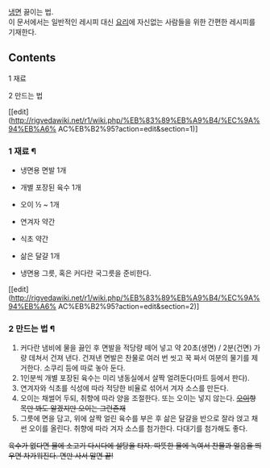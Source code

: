 [냉면](%EB%83%89%EB%A9%B4.md) 끓이는 법.  
이 문서에서는 일반적인 레시피 대신 [요리](%EC%9A%94%EB%A6%AC.md)에 자신없는 사람들을 위한 간편한 레시피를
기재한다.

## Contents

    

1 재료

2 만드는 법

[[edit](http://rigvedawiki.net/r1/wiki.php/%EB%83%89%EB%A9%B4/%EC%9A%94%EB%A6%
AC%EB%B2%95?action=edit&section=1)]

### 1 재료 ¶

  * 냉면용 면발 1개
  * 개별 포장된 육수 1개
  * 오이 ½ ~ 1개
  * 연겨자 약간
  * 식초 약간
  * 삶은 달걀 1개  

  * 냉면용 그릇, 혹은 커다란 국그릇을 준비한다.  

[[edit](http://rigvedawiki.net/r1/wiki.php/%EB%83%89%EB%A9%B4/%EC%9A%94%EB%A6%
AC%EB%B2%95?action=edit&section=2)]

### 2 만드는 법 ¶

  1. 커다란 냄비에 물을 끓인 후 면발을 적당량 떼어 넣고 약 20초(생면) / 2분(건면) 가량 데쳐서 건져 낸다. 건져낸 면발은 찬물로 여러 번 씻고 꾹 짜서 여분의 물기를 제거한다. 소쿠리 등에 따로 놓아 둔다.
  2. 1인분씩 개별 포장된 육수는 미리 냉동실에서 살짝 얼려둔다(마트 등에서 판다).
  3. 연겨자와 식초를 식성에 따라 적당한 비율로 섞어서 겨자 소스를 만든다.
  4. 오이는 채썰어 두되, 취향에 따라 양을 조절한다. 또는 오이는 넣지 않는다. <del>[오이](%EC%98%A4%EC%9D%B4.md)항목만 봐도 알겠지만 오이는 그런존재</del>
  5. 그릇에 면을 담고, 위에 살짝 얼린 육수를 부은 후 삶은 달걀을 반으로 잘라 얹고 채썬 오이를 올린다. 취향에 따라 겨자 소스를 첨가한다. 다대기를 첨가해도 좋다.  

<del>육수가 없다면 물에 소고기 다시다에 설탕을 타자. 따뜻한 물에 녹여서 찬물과 얼음을 띄우면 차가워진다. 면만 사서 말면
끝!</del>

